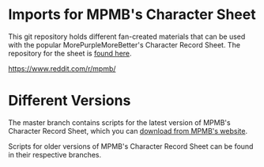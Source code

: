 # Imports for MPMB's Character Sheet
This git repository holds different fan-created materials that can be used with the popular MorePurpleMoreBetter's Character Record Sheet. The repository for the sheet is [found here](https://github.com/morepurplemorebetter/MPMBs-Character-Record-Sheet).

https://www.reddit.com/r/mpmb/

# Different Versions
The master branch contains scripts for the latest version of MPMB's Character Record Sheet, which you can [download from MPMB's website](https://www.flapkan.com/#download).

Scripts for older versions of MPMB's Character Record Sheet can be found in their respective branches.
